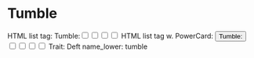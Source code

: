 # Tumble

HTML list tag: <tr><td>Tumble:</td><td><input type="checkbox" name="attr_tumble" value="1"><span class="checkmark"></span></td><td><input type="checkbox" name="attr_tumble" value="2"><span class="checkmark"></span></td><td><input type="checkbox" name="attr_tumble" value="3"><span class="checkmark"></span></td><td><input type="checkbox" name="attr_tumble" value="4"><span class="checkmark"></span></td></tr>
HTML list tag w. PowerCard: <tr><td><button class="txt-btn" type="roll" value="!power {{
--name|@{name} - Tumble
--Result Set| [[ [$skill|XPND] @{BAMF|challenge}d@{tumble}>4]]
--Hits|[^skill.ss]
--1s|[^skill.ones]
--format|skillcheck
}}">Tumble:</button></td><td><input type="checkbox" name="attr_tumble" value="6"><span class="checkmark"></span></td><td><input type="checkbox" name="attr_tumble" value="8"><span class="checkmark"></span></td><td><input type="checkbox" name="attr_tumble" value="10"><span class="checkmark"></span></td><td><input type="checkbox" name="attr_tumble" value="12"><span class="checkmark"></span></td></tr>
Trait: Deft
name_lower: tumble